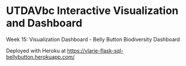 # UTDAVbc Interactive Visualization and Dashboard
Week 15: Visualization Dashboard - Belly Button Biodiversity Dashboard

Deployed with Heroku at https://vlarie-flask-sql-bellybutton.herokuapp.com/
